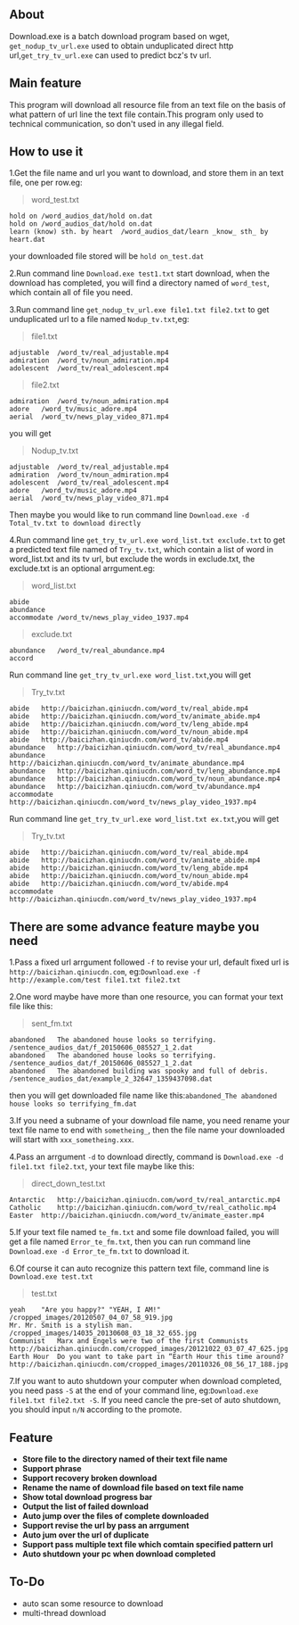 ## About   
Download.exe is a batch download program based on wget, `get_nodup_tv_url.exe` used to obtain unduplicated direct http url,`get_try_tv_url.exe` can used to predict bcz's tv url.    
## Main feature  
This program will download all resource file from an text file on the basis of what pattern of url line the text file contain.This program only used to technical communication, so don't used in any illegal field.    

## How to use it  
1.Get the file name and url you want to download, and store them in an text file, one per row.eg:  
>word_test.txt

```
hold on	/word_audios_dat/hold on.dat
hold on	/word_audios_dat/hold on.dat
learn (know) sth. by heart	/word_audios_dat/learn _know_ sth_ by heart.dat
```
your downloaded file stored will be `hold on_test.dat`  

2.Run command line `Download.exe test1.txt` start download, when the download has completed, you will find a directory named of `word_test`, which contain all of file you need.  

3.Run command line `get_nodup_tv_url.exe file1.txt file2.txt` to get unduplicated url to a file named `Nodup_tv.txt`,eg:  
>file1.txt

```
adjustable	/word_tv/real_adjustable.mp4
admiration	/word_tv/noun_admiration.mp4
adolescent	/word_tv/real_adolescent.mp4
```
>file2.txt

```
admiration	/word_tv/noun_admiration.mp4
adore	/word_tv/music_adore.mp4
aerial	/word_tv/news_play_video_871.mp4
```
you will get   
>Nodup_tv.txt

```
adjustable	/word_tv/real_adjustable.mp4
admiration	/word_tv/noun_admiration.mp4
adolescent	/word_tv/real_adolescent.mp4
adore	/word_tv/music_adore.mp4
aerial	/word_tv/news_play_video_871.mp4
```
Then maybe you would like to run command line `Download.exe -d Total_tv.txt to download directly`

4.Run command line `get_try_tv_url.exe word_list.txt exclude.txt` to get a predicted text file named of `Try_tv.txt`, which contain a list of word in word_list.txt and its tv url, but exclude the words in exclude.txt, the exclude.txt is an optional arrgument.eg:  
>word_list.txt

```
abide	
abundance	
accommodate	/word_tv/news_play_video_1937.mp4
```
>exclude.txt

```
abundance   /word_tv/real_abundance.mp4
accord
```
Run command line `get_try_tv_url.exe word_list.txt`,you will get  
>Try_tv.txt

```
abide	http://baicizhan.qiniucdn.com/word_tv/real_abide.mp4
abide	http://baicizhan.qiniucdn.com/word_tv/animate_abide.mp4
abide	http://baicizhan.qiniucdn.com/word_tv/leng_abide.mp4
abide	http://baicizhan.qiniucdn.com/word_tv/noun_abide.mp4
abide	http://baicizhan.qiniucdn.com/word_tv/abide.mp4
abundance	http://baicizhan.qiniucdn.com/word_tv/real_abundance.mp4
abundance	http://baicizhan.qiniucdn.com/word_tv/animate_abundance.mp4
abundance	http://baicizhan.qiniucdn.com/word_tv/leng_abundance.mp4
abundance	http://baicizhan.qiniucdn.com/word_tv/noun_abundance.mp4
abundance	http://baicizhan.qiniucdn.com/word_tv/abundance.mp4
accommodate	http://baicizhan.qiniucdn.com/word_tv/news_play_video_1937.mp4
```
Run command line `get_try_tv_url.exe word_list.txt ex.txt`,you will get  
>Try_tv.txt

```
abide	http://baicizhan.qiniucdn.com/word_tv/real_abide.mp4
abide	http://baicizhan.qiniucdn.com/word_tv/animate_abide.mp4
abide	http://baicizhan.qiniucdn.com/word_tv/leng_abide.mp4
abide	http://baicizhan.qiniucdn.com/word_tv/noun_abide.mp4
abide	http://baicizhan.qiniucdn.com/word_tv/abide.mp4
accommodate	http://baicizhan.qiniucdn.com/word_tv/news_play_video_1937.mp4
```


## There are some advance feature maybe you need   
1.Pass a fixed url arrgument followed `-f` to revise your url, default fixed url is `http://baicizhan.qiniucdn.com`, eg:`Download.exe -f http://example.com/test file1.txt file2.txt`  

2.One word maybe have more than one resource, you can format your text file like this:   
>sent_fm.txt

```
abandoned	The abandoned house looks so terrifying.	/sentence_audios_dat/f_20150606_085527_1_2.dat
abandoned	The abandoned house looks so terrifying.	/sentence_audios_dat/f_20150606_085527_1_2.dat
abandoned	The abandoned building was spooky and full of debris.	/sentence_audios_dat/example_2_32647_1359437098.dat
```
then you will get downloaded file name like this:`abandoned_The abandoned house looks so terrifying_fm.dat`    

3.If you need a subname of your download file name, you need rename your text file name to end with `sometheing_`, then the file name your downloaded will start with `xxx_sometheing.xxx`.   

4.Pass an arrgument `-d` to download directly, command is `Download.exe -d file1.txt file2.txt`, your text file maybe like this:  
>direct_down_test.txt

```
Antarctic	http://baicizhan.qiniucdn.com/word_tv/real_antarctic.mp4
Catholic	http://baicizhan.qiniucdn.com/word_tv/real_catholic.mp4
Easter	http://baicizhan.qiniucdn.com/word_tv/animate_easter.mp4
```

5.If your text file named `te_fm.txt` and some file download failed, you will get a file named `Error_te_fm.txt`, then you can run command line `Download.exe -d Error_te_fm.txt` to download it.  

6.Of course it can auto recognize this pattern text file, command line is `Download.exe test.txt`   
> test.txt

```
yeah	"Are you happy?" "YEAH, I AM!"	/cropped_images/20120507_04_07_58_919.jpg
Mr.	Mr. Smith is a stylish man.	/cropped_images/14035_20130608_03_18_32_655.jpg
Communist	Marx and Engels were two of the first Communists	http://baicizhan.qiniucdn.com/cropped_images/20121022_03_07_47_625.jpg
Earth Hour	Do you want to take part in “Earth Hour this time around?	http://baicizhan.qiniucdn.com/cropped_images/20110326_08_56_17_188.jpg
```

7.If you want to auto shutdown your computer when download completed, you need pass `-S` at the end of your command line, eg:`Download.exe file1.txt file2.txt -S`. If you need cancle the pre-set of auto shutdown, you should input `n/N` according to the promote.


## Feature  
* **Store file to the directory named of their text file name**
* **Support phrase**
* **Support recovery broken download**
* **Rename the name of download file based on text file name**
* **Show total download progress bar**
* **Output the list of failed download**
* **Auto jump over the files of complete downloaded**
* **Support revise the url by pass an arrgument**
* **Auto jum over the url of duplicate**
* **Support pass multiple text file which comtain specified pattern url**
* **Auto shutdown your pc when download completed**

## To-Do  
* auto scan some resource to download
* multi-thread download


